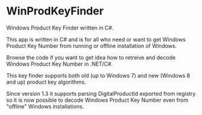 # WinProdKeyFinder
Windows Product Key Finder written in C#.

This app is written in C# and is for all who need or want to get Windows Product Key Number from running or offline installation of Windows. 

Browse the code if you want to get idea how to retreive and decode Windows Product Key Number in .NET/C#.

This key finder supports both old (up to Windows 7) and new (Windows 8 and up) product key algorithms.

Since version 1.3 it supports parsing DigitalProductId exported from registry so it is now possible to decode Windows Product Key Number even from "offline" Windows installations.
